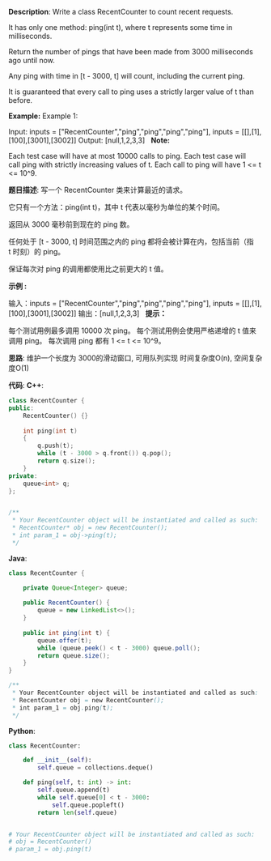 __Description__:
Write a class RecentCounter to count recent requests.

It has only one method: ping(int t), where t represents some time in milliseconds.

Return the number of pings that have been made from 3000 milliseconds ago until now.

Any ping with time in [t - 3000, t] will count, including the current ping.

It is guaranteed that every call to ping uses a strictly larger value of t than before.

__Example:__
Example 1:

Input: inputs = ["RecentCounter","ping","ping","ping","ping"], inputs = [[],[1],[100],[3001],[3002]]
Output: [null,1,2,3,3]
 
__Note:__

Each test case will have at most 10000 calls to ping.
Each test case will call ping with strictly increasing values of t.
Each call to ping will have 1 <= t <= 10^9.

__题目描述__:
写一个 RecentCounter 类来计算最近的请求。

它只有一个方法：ping(int t)，其中 t 代表以毫秒为单位的某个时间。

返回从 3000 毫秒前到现在的 ping 数。

任何处于 [t - 3000, t] 时间范围之内的 ping 都将会被计算在内，包括当前（指 t 时刻）的 ping。

保证每次对 ping 的调用都使用比之前更大的 t 值。

__示例 :__

输入：inputs = ["RecentCounter","ping","ping","ping","ping"], inputs = [[],[1],[100],[3001],[3002]]
输出：[null,1,2,3,3]
 
__提示：__

每个测试用例最多调用 10000 次 ping。
每个测试用例会使用严格递增的 t 值来调用 ping。
每次调用 ping 都有 1 <= t <= 10^9。


__思路__:
维护一个长度为 3000的滑动窗口, 可用队列实现
时间复杂度O(n), 空间复杂度O(1)

__代码__:
__C++__:
```C++
class RecentCounter {
public:
    RecentCounter() {}
    
    int ping(int t) 
    {
        q.push(t);
        while (t - 3000 > q.front()) q.pop();
        return q.size();
    }
private:
    queue<int> q;
};


/**
 * Your RecentCounter object will be instantiated and called as such:
 * RecentCounter* obj = new RecentCounter();
 * int param_1 = obj->ping(t);
 */
```

__Java__:
```Java
class RecentCounter {

    private Queue<Integer> queue;
    
    public RecentCounter() {
        queue = new LinkedList<>();
    }
    
    public int ping(int t) {
        queue.offer(t);
        while (queue.peek() < t - 3000) queue.poll();
        return queue.size();
    }
}

/**
 * Your RecentCounter object will be instantiated and called as such:
 * RecentCounter obj = new RecentCounter();
 * int param_1 = obj.ping(t);
 */
```

__Python__:
```Python
class RecentCounter:

    def __init__(self):
        self.queue = collections.deque()

    def ping(self, t: int) -> int:
        self.queue.append(t)
        while self.queue[0] < t - 3000:
            self.queue.popleft()
        return len(self.queue)


# Your RecentCounter object will be instantiated and called as such:
# obj = RecentCounter()
# param_1 = obj.ping(t)
```